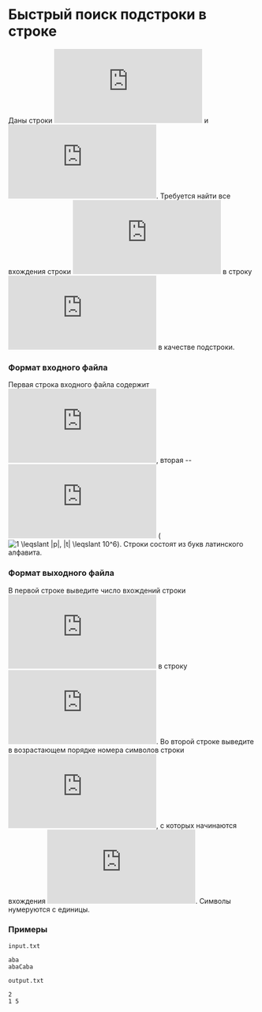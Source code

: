 # Быстрый поиск подстроки в строке

Даны строки ![p](https://latex.codecogs.com/svg.latex?p) и ![t](https://latex.codecogs.com/svg.latex?t).  Требуется найти все вхождения строки ![p](https://latex.codecogs.com/svg.latex?p) в строку ![t](https://latex.codecogs.com/svg.latex?t) в качестве подстроки.

### Формат входного файла

Первая строка входного файла содержит ![p](https://latex.codecogs.com/svg.latex?p), вторая -- ![t](https://latex.codecogs.com/svg.latex?t) (![1 \leqslant |p|, |t| \leqslant 10^6](https://latex.codecogs.com/svg.latex?1%20\leqslant%20|p|,%20|t|%20\leqslant%2010^6)).  Строки состоят из букв латинского алфавита.

### Формат выходного файла

В первой строке выведите число вхождений строки ![p](https://latex.codecogs.com/svg.latex?p) в строку ![t](https://latex.codecogs.com/svg.latex?t).  Во второй строке выведите в возрастающем порядке номера символов строки ![t](https://latex.codecogs.com/svg.latex?t), с которых начинаются вхождения ![p](https://latex.codecogs.com/svg.latex?p).  Символы нумеруются с единицы.

### Примеры

`input.txt`
```
aba
abaCaba
```

`output.txt`
```
2
1 5
```
